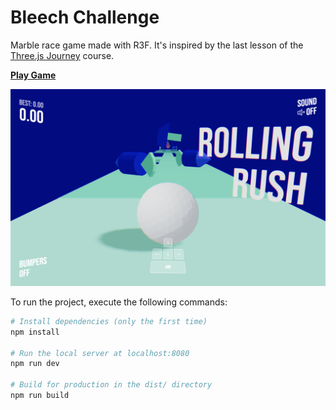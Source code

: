 # Bleech Challenge

Marble race game made with R3F. It's inspired by the last lesson of the [Three.js Journey](https://threejs-journey.com/lessons/create-a-game-with-r3f) course.

**[Play Game](https://madflip.github.io/bleech-challenge/)**


![screenshot](screenshot.png)


To run the project, execute the following commands:

``` bash
# Install dependencies (only the first time)
npm install

# Run the local server at localhost:8080
npm run dev

# Build for production in the dist/ directory
npm run build
```
